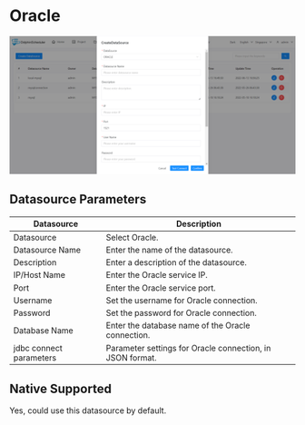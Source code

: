 # Oracle

![oracle](../../../../img/new_ui/dev/datasource/oracle.png)

## Datasource Parameters

| **Datasource** | **Description** |
| --- | --- |
| Datasource | Select Oracle. |
| Datasource Name | Enter the name of the datasource. |
| Description | Enter a description of the datasource. |
| IP/Host Name | Enter the Oracle service IP. |
| Port | Enter the Oracle service port. |
| Username | Set the username for Oracle connection. |
| Password | Set the password for Oracle connection. |
| Database Name | Enter the database name of the Oracle connection. |
| jdbc connect parameters | Parameter settings for Oracle connection, in JSON format. |

## Native Supported
Yes, could use this datasource by default.